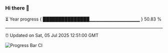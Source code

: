 ### Hi there 👋

⏳ Year progress { ███████████████▁▁▁▁▁▁▁▁▁▁▁▁▁▁▁ } 50.83 %

---

⏰ Updated on Sat, 05 Jul 2025 12:51:00 GMT

![Progress Bar CI](https://github.com/DhruviPatel157/GitHub-Actions-Demo/workflows/Progress%20Bar%20CI/badge.svg)
